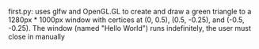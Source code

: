 first.py: uses glfw and OpenGL.GL to create and draw a green triangle to a 1280px * 1000px window with certices at (0, 0.5), 
(0.5, -0.25), and (-0.5, -0.25). The window (named "Hello World") runs indefinitely, the user must close in manually
